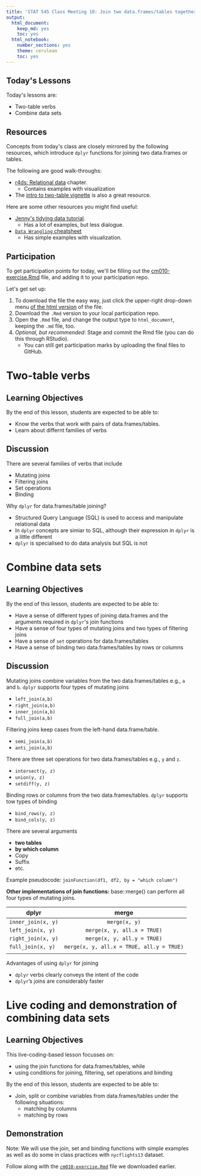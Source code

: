 ```yaml
---
title: 'STAT 545 Class Meeting 10: Join two data.frames/tables together using `dplyr`'
output:
  html_document:
    keep_md: yes
    toc: yes
  html_notebook:
    number_sections: yes
    theme: cerulean
    toc: yes
---
```




## Today's Lessons

Today's lessons are:

- Two-table verbs
- Combine data sets

## Resources

Concepts from today's class are closely mirrored by the following resources, which introduce `dplyr` functions for joining two data.frames or tables.

The following are good walk-throughs:

- [r4ds: Relational data](http://r4ds.had.co.nz/relational-data.html) chapter.
    - Contains examples  with visualization
- The [intro to two-table vignette](https://cran.r-project.org/web/packages/dplyr/vignettes/two-table.html) is also a great resource.

Here are some other resources you might find useful:

- [Jenny's tidying data tutorial](https://github.com/jennybc/lotr-tidy).
    - Has a lot of examples, but less dialogue.
- [`Data Wrangling` cheatsheet](https://www.rstudio.com/wp-content/uploads/2015/02/data-wrangling-cheatsheet.pdf)
    - Has simple examples with visualization.
    
## Participation

To get participation points for today, we'll be filling out the [cm010-exercise.Rmd](https://github.com/STAT545-UBC/Classroom/blob/master/notes/cm010-exercise.Rmd) file, and adding it to your participation repo. 

Let's get set up:

1. To download the file the easy way, just click the upper-right drop-down menu [of the html version](http://stat545.com/Classroom/notes/cm010-exercise.nb.html) of the file.
2. Download the `.Rmd` version to your local participation repo.
3. Open the `.Rmd` file, and change the output type to `html_document`, keeping the `.md` file, too.
4. _Optional, but recommended_: Stage and commit the Rmd file (you can do this through RStudio).
    - You can still get participation marks by uploading the final files to GitHub.

# Two-table verbs

## Learning Objectives

By the end of this lesson, students are expected to be able to:

- Know the verbs that work with pairs of data.frames/tables.
- Learn about differnt families of verbs

## Discussion

There are several families of verbs that include

- Mutating joins
- Filtering joins
- Set operations
- Binding

Why `dplyr` for data.frames/table joining?

- Structured Query Language (SQL) is used to access and manipulate  relational data
- In `dplyr` concepts are simiar to SQL, although their expression in `dplyr` is a little different
- `dplyr` is specialised to do data analysis but SQL is not

# Combine data sets 

## Learning Objectives

By the end of this lesson, students are expected to be able to:

- Have a sense of different types of joining  data.frames and the arguments required in `dplyr`'s join functions
- Have a sense of four types of mutating joins and two types of filtering joins
- Have a sense of `set` operations for data.frames/tables
- Have a sense of binding two data.frames/tables by rows or columns

## Discussion

Mutating joins combine variables from the two data.frames/tables e.g., `a` and `b`. `dplyr` supports four types of mutating joins

- `left_join(a,b)`
- `right_join(a,b)`
- `inner_join(a,b)`
- `full_join(a,b)`

Filtering joins keep cases from the left-hand data.frame/table. 

- `semi_join(a,b)`
- `anti_join(a,b)`

There are three set operations for two data.frames/tables e.g., `y` and `z`.

- `intersect(y, z)`
- `union(y, z)`
- `setdiff(y, z)`

Binding rows or columns from the two data.frames/tables. `dplyr` supports tow types of binding

- `bind_rows(y, z)`
- `bind_cols(y, z)`

There are several arguments 

- __two tables__
- __by which column__
- Copy
- Suffix
- etc.

Example pseudocode: `joinFunction(df1, df2, by = "which column")`

__Other implementations of join functions:__ base::merge() can perform all four types of mutating joins.


| dplyr   |      merge      |  
|----------|:-------------:|
| `inner_join(x, y)` |  `merge(x, y)` | 
| `left_join(x, y)` |    `merge(x, y, all.x = TRUE)`   | 
| `right_join(x, y)` | `merge(x, y, all.y = TRUE)` |
| `full_join(x, y)` | `merge(x, y, all.x = TRUE, all.y = TRUE)` |
| | |

Advantages of using `dplyr` for joining

- `dplyr` verbs clearly conveys the intent of the code
- `dplyr`’s joins are considerably faster

# Live coding and demonstration of combining data sets

## Learning Objectives

This live-coding-based lesson focusses on: 

- using the join functions for data.frames/tables, while
- using conditions for joining, filtering, set operations and binding

By the end of this lesson, students are expected to be able to:

- Join, split or combine variables from data.frames/tables under the following situations:
    - matching by columns
    - matching by rows

## Demonstration

Note: We will use the join, set and binding functions with simple examples as well as do some in class practices with `nycflights13` dataset.

Follow along with the [`cm010-exercise.Rmd`](https://github.com/STAT545-UBC/Classroom/blob/master/notes/cm006-exercise.Rmd) file we downloaded earlier.


